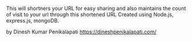 This will shortners your URL for easy sharing and also maintains the count of visit to your url through this shortened URL
Created using Node.js, express.js, mongoDB.

by Dinesh Kumar Penikalapati
https://dineshpenikalapati.com/
